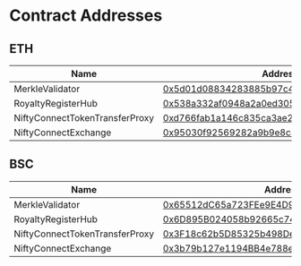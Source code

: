 # Contract Addresses

## ETH

| Name                           | Address                                    |
|--------------------------------|--------------------------------------------|
| MerkleValidator                | [0x5d01d08834283885b97c4a9eef16631707c83f9b](https://etherscan.io/address/0x5d01d08834283885b97c4a9eef16631707c83f9b) |
| RoyaltyRegisterHub             | [0x538a332af0948a2a0ed305c1965d30a3c9f83141](https://etherscan.io/address/0x538a332af0948a2a0ed305c1965d30a3c9f83141) |
| NiftyConnectTokenTransferProxy | [0xd766fab1a146c835ca3ae2b2bf27b179f52b0211](https://etherscan.io/address/0xd766fab1a146c835ca3ae2b2bf27b179f52b0211) |
| NiftyConnectExchange           | [0x95030f92569282a9b9e8c8de8e532ca2926ed715](https://etherscan.io/address/0x95030f92569282a9b9e8c8de8e532ca2926ed715) |

## BSC

| Name                           | Address                                    |
|--------------------------------|--------------------------------------------|
| MerkleValidator                | [0x65512dC65a723FEe9E4D9B2d437375373c41e17F](https://bscscan.com/address/0x65512dC65a723FEe9E4D9B2d437375373c41e17F) |
| RoyaltyRegisterHub             | [0x6D895B024058b92665c746c65dbaa54086F7bA10](https://bscscan.com/address/0x6D895B024058b92665c746c65dbaa54086F7bA10) |
| NiftyConnectTokenTransferProxy | [0x3F18c62b5D85325b498De9baf0C04d9053fB828f](https://bscscan.com/address/0x3F18c62b5D85325b498De9baf0C04d9053fB828f) |
| NiftyConnectExchange           | [0x3b79b127e1194BB4e788e739fE915e61c05564E4](https://bscscan.com/address/0x3b79b127e1194BB4e788e739fE915e61c05564E4) |
